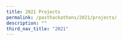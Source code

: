 ```yaml
---
title: 2021 Projects
permalink: /pasthackathons/2021/projects/
description: ""
third_nav_title: "2021"
---
```



